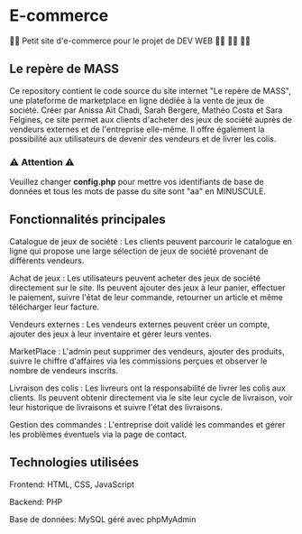 # E-commerce
:man_technologist: Petit site d'e-commerce pour le projet de DEV WEB :woman_technologist: :woman_technologist: :woman_technologist:

## Le repère de MASS
Ce repository contient le code source du site internet "Le repère de MASS", une plateforme de marketplace en ligne dédiée à la vente de jeux de société. Créer par Anissa Aït Chadi, Sarah Bergere, Mathéo Costa et Sara Felgines, ce site permet aux clients d'acheter des jeux de société auprès de vendeurs externes et de l'entreprise elle-même. Il offre également la possibilité aux utilisateurs de devenir des vendeurs et de livrer les colis.


### ⚠️  Attention  ⚠️ 
Veuillez changer __config.php__ pour mettre vos identifiants de base de données et tous les mots de passe du site sont "aa" en MINUSCULE.

## Fonctionnalités principales
Catalogue de jeux de société : Les clients peuvent parcourir le catalogue en ligne qui propose une large sélection de jeux de société provenant de différents vendeurs.

Achat de jeux : Les utilisateurs peuvent acheter des jeux de société directement sur le site. Ils peuvent ajouter des jeux à leur panier, effectuer le paiement, suivre l'état de leur commande, retourner un article et même télécharger leur facture.

Vendeurs externes : Les vendeurs externes peuvent créer un compte, ajouter des jeux à leur inventaire et gérer leurs ventes.

MarketPlace : L'admin peut supprimer des vendeurs, ajouter des produits, suivre le chiffre d'affaires via les commissions perçues et observer le nombre de vendeurs inscrits.

Livraison des colis : Les livreurs ont la responsabilité de livrer les colis aux clients. Ils peuvent obtenir directement via le site leur cycle de livraison, voir leur historique de livraisons et suivre l'état des livraisons.

Gestion des commandes : L'entreprise doit validé les commandes et gérer les problèmes éventuels via la page de contact.

## Technologies utilisées
Frontend: HTML, CSS, JavaScript

Backend: PHP

Base de données: MySQL géré avec phpMyAdmin
